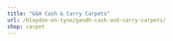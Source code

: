 ```yaml
---
title: "G&H Cash & Carry Carpets"
url: /blaydon-on-tyne/gandh-cash-and-carry-carpets/
shop: carpet
---
```

